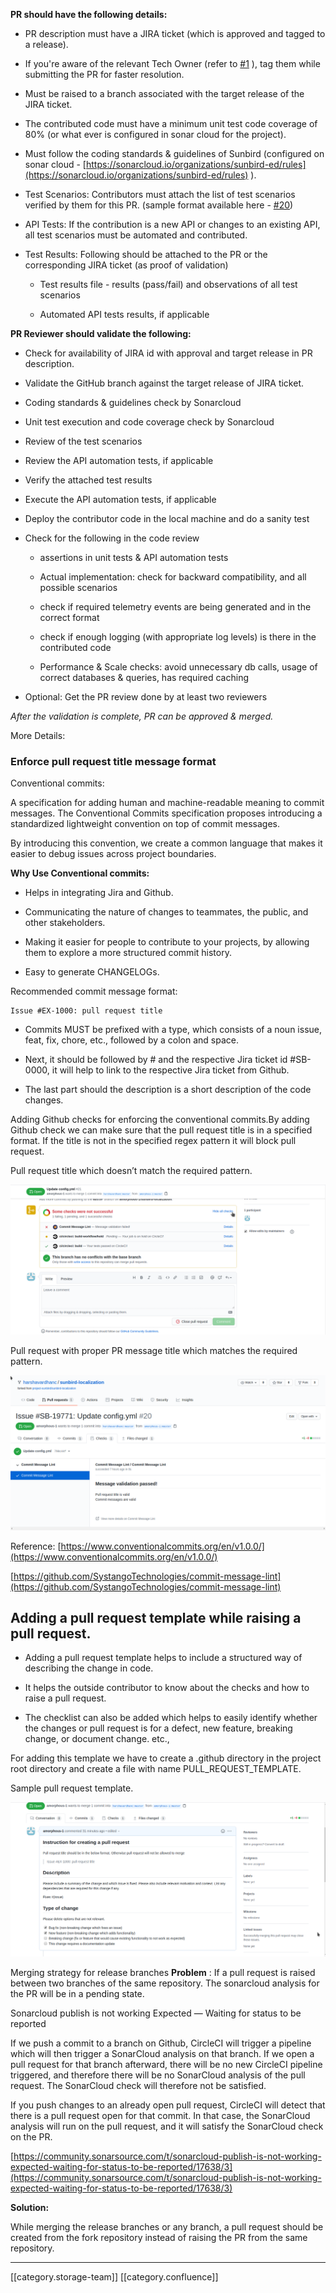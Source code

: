  **PR should have the following details:** 


* PR description must have a JIRA ticket (which is approved and tagged to a release).


* If you're aware of the relevant Tech Owner (refer to [#1](https://github.com/project-sunbird/sunbird-community/discussions/1) ), tag them while submitting the PR for faster resolution.


* Must be raised to a branch associated with the target release of the JIRA ticket.


* The contributed code must have a minimum unit test code coverage of 80% (or what ever is configured in sonar cloud for the project).


* Must follow the coding standards & guidelines of Sunbird (configured on sonar cloud - [https://sonarcloud.io/organizations/sunbird-ed/rules](https://sonarcloud.io/organizations/sunbird-ed/rules) ).


* Test Scenarios: Contributors must attach the list of test scenarios verified by them for this PR. (sample format available here - [#20](https://github.com/project-sunbird/sunbird-community/discussions/20))


* API Tests: If the contribution is a new API or changes to an existing API, all test scenarios must be automated and contributed.


* Test Results: Following should be attached to the PR or the corresponding JIRA ticket (as proof of validation)


    * Test results file - results (pass/fail) and observations of all test scenarios


    * Automated API tests results, if applicable



    

 **PR Reviewer should validate the following:** 


* Check for availability of JIRA id with approval and target release in PR description.


* Validate the GitHub branch against the target release of JIRA ticket.


* Coding standards & guidelines check by Sonarcloud


* Unit test execution and code coverage check by Sonarcloud


* Review of the test scenarios


* Review the API automation tests, if applicable


* Verify the attached test results


* Execute the API automation tests, if applicable


* Deploy the contributor code in the local machine and do a sanity test


* Check for the following in the code review


    * assertions in unit tests & API automation tests


    * Actual implementation: check for backward compatibility, and all possible scenarios


    * check if required telemetry events are being generated and in the correct format


    * check if enough logging (with appropriate log levels) is there in the contributed code


    * Performance & Scale checks: avoid unnecessary db calls, usage of correct databases & queries, has required caching



    
* Optional: Get the PR review done by at least two reviewers



 _After the validation is complete, PR can be approved & merged._ 



More Details:
### Enforce pull request title message format
Conventional commits:

A specification for adding human and machine-readable meaning to commit messages. The Conventional Commits specification proposes introducing a standardized lightweight convention on top of commit messages.

By introducing this convention, we create a common language that makes it easier to debug issues across project boundaries.



 **Why Use Conventional commits:** 


* Helps in integrating Jira and Github.


* Communicating the nature of changes to teammates, the public, and other stakeholders.


* Making it easier for people to contribute to your projects, by allowing them to explore a more structured commit history.


* Easy to generate CHANGELOGs.







Recommended commit message format:
```
Issue #EX-1000: pull request title
```

* Commits MUST be prefixed with a type, which consists of a noun issue, feat, fix, chore, etc., followed by a colon and space.


* Next, it should be followed by # and the respective Jira ticket id #SB-0000, it will help to link to the respective Jira ticket from Github.


* The last part should the description is a short description of the code changes.







Adding Github checks for enforcing the conventional commits.By adding Github check we can make sure that the pull request title is in a specified format. If the title is not in the specified regex pattern it will block pull request. 

Pull request title which doesn’t match the required pattern.

![](images/storage/image-20200810-142625.png)



Pull request with proper PR message title which matches the required pattern.

![](images/storage/image-20200810-142120.png)



Reference: [https://www.conventionalcommits.org/en/v1.0.0/](https://www.conventionalcommits.org/en/v1.0.0/)

[https://github.com/SystangoTechnologies/commit-message-lint](https://github.com/SystangoTechnologies/commit-message-lint)






## Adding a pull request template while raising a pull request.

* Adding a pull request template helps to include a structured way of describing the change in code.


* It helps the outside contributor to know about the checks and how to raise a pull request.


* The checklist can also be added which helps to easily identify whether the changes or pull request is for a defect, new feature, breaking change, or document change. etc., 





For adding this template we have to create a .github directory in the project root directory and create a file with name PULL_REQUEST_TEMPLATE.

Sample pull request template.

![](images/storage/image-20200810-145549.png)

Merging strategy for release branches **Problem** : If a pull request is raised between two branches of the same repository. The sonarcloud analysis for the PR will be in a pending state.

Sonarcloud publish is not working Expected — Waiting for status to be reported

If we push a commit to a branch on Github, CircleCI will trigger a pipeline which will then trigger a SonarCloud analysis on that branch. If we open a pull request for that branch afterward, there will be no new CircleCI pipeline triggered, and therefore there will be no SonarCloud analysis of the pull request. The SonarCloud check will therefore not be satisfied.

If you push changes to an already open pull request, CircleCI will detect that there is a pull request open for that commit. In that case, the SonarCloud analysis will run on the pull request, and it will satisfy the SonarCloud check on the PR.

[https://community.sonarsource.com/t/sonarcloud-publish-is-not-working-expected-waiting-for-status-to-be-reported/17638/3](https://community.sonarsource.com/t/sonarcloud-publish-is-not-working-expected-waiting-for-status-to-be-reported/17638/3)



 **Solution:** 

While merging the release branches or any branch, a pull request should be created from the fork repository instead of raising the PR from the same repository. 









*****

[[category.storage-team]] 
[[category.confluence]] 
